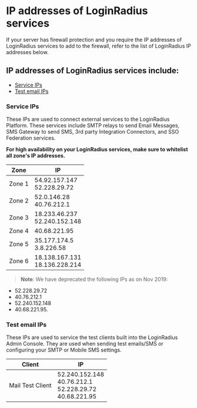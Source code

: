 # IP addresses of LoginRadius services

If your server has firewall protection and you require the IP addresses of LoginRadius services to add to the firewall, refer to the list of LoginRadius IP addresses below.
 
## IP addresses of LoginRadius services include:
- [Service IPs](#serviceips1)
- [Test email IPs](#testemailips2)

### Service IPs
These IPs are used to connect external services to the LoginRadius Platform. These services include SMTP relays to send Email Messages, SMS Gateway to send SMS, 3rd party Integration Connectors, and SSO Federation services.
 
**For high availability on your LoginRadius services, make sure to whitelist all zone's IP addresses.**

|Zone|IP|
|-|-|
|Zone 1| 54.92.157.147 <br> 52.228.29.72|
|Zone 2| 52.0.146.28 <br> 40.76.212.1|
|Zone 3| 18.233.46.237 <br> 52.240.152.148|
|Zone 4| 40.68.221.95|
|Zone 5| 35.177.174.5 <br> 3.8.226.58|
|Zone 6| 18.138.167.131 <br> 18.136.228.214|


> **Note**: We have deprecated the following IPs as on Nov 2019:
- 52.228.29.72
- 40.76.212.1
- 52.240.152.148
- 40.68.221.95.

### Test email IPs
These IPs are used to service the test clients built into the LoginRadius Admin Console. They are used when sending test emails/SMS or configuring your SMTP or Mobile SMS settings.

|Client|IP|
|-|-|
|Mail Test Client|52.240.152.148<br>40.76.212.1<br>52.228.29.72<br>40.68.221.95|